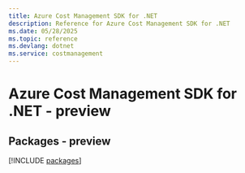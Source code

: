 ```yaml
---
title: Azure Cost Management SDK for .NET
description: Reference for Azure Cost Management SDK for .NET
ms.date: 05/28/2025
ms.topic: reference
ms.devlang: dotnet
ms.service: costmanagement
---
```

# Azure Cost Management SDK for .NET - preview
## Packages - preview
[!INCLUDE [packages](cost-management-index.md)]